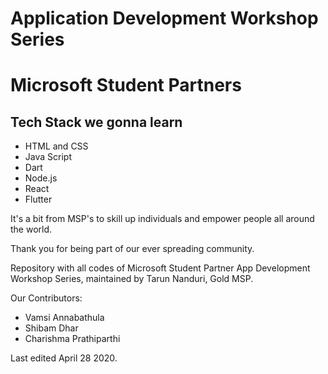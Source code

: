 <h1> Application Development Workshop Series </h1>
<h1> Microsoft Student Partners </h1>

<h2> Tech Stack we gonna learn </h2>

<ul>
  <li> HTML and CSS </li>
  <li> Java Script </li>
  <li> Dart </li>
  <li> Node.js </li>
  <li> React </li>
  <li> Flutter </li>
</ul>
<p>
It's a bit from MSP's to skill up individuals and empower people all around the world.

Thank you for being part of our ever spreading community.

Repository with all codes of Microsoft Student Partner App Development Workshop Series, maintained by Tarun Nanduri, Gold MSP.

Our Contributors:
<ul>
  <li> Vamsi Annabathula </li>
  <li> Shibam Dhar </li>
  <li> Charishma Prathiparthi </li>
</ul>

Last edited April 28 2020.

</p>
